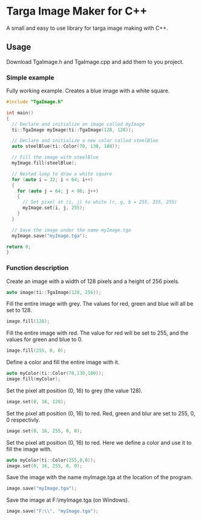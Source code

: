 # Targa Image Maker for C++
A small and easy to use library for targa image making with C++.

## Usage
Download TgaImage.h and TgaImage.cpp and add them to you project.

### Simple example

Fully working example. Creates a blue image with a white square.
```cpp
#include "TgaImage.h"

int main()
{
  // Declare and initialize an image called myImage
  ti::TgaImage myImage(ti::TgaImage(128, 128));

  // Declare and initialize a new color called steelBlue
  auto steelBlue(ti::Color(70, 130, 180));

  // Fill the image with steelBlue
  myImage.fill(steelBlue);

  // Nested loop to draw a white square
  for (auto i = 32; i < 64; i++)
  {
    for (auto j = 64; j < 96; j++)
    {
      // Set pixel at (i, j) to white (r, g, b = 255, 255, 255)
      myImage.set(i, j, 255);
    }
  }

  // Save the image under the name myImage.tga
  myImage.save("myImage.tga");

return 0;
}
```

### Function description

Create an image with a width of 128 pixels and a height of 256 pixels.
```cpp
auto image(ti::TgaImage(128, 256));
```

Fill the entire image with grey. The values for red, green and blue will all be set to 128.
```cpp
image.fill(128);
```

Fill the entire image with red. The value for red will be set to 255, and the values for green and blue to 0.
```cpp
image.fill(255, 0, 0);
```

Define a color and fill the entire image with it.
```cpp
auto myColor(ti::Color(70,130,180));
image.fill(myColor);
```

Set the pixel att position (0, 16) to grey (the value 128).
```cpp
image.set(0, 16, 128);
```

Set the pixel att position (0, 16) to red. Red, green and blur are set to 255, 0, 0 respectivly.
```cpp
image.set(0, 16, 255, 0, 0);
```

Set the pixel att position (0, 16) to red. Here we define a color and use it to fill the image with.
```cpp
auto myColor(ti::Color(255,0,0));
image.set(0, 16, 255, 0, 0);
```

Save the image with the name myImage.tga at the location of the program.
```cpp
image.save("myImage.tga");
```

Save the image at F:\myImage.tga (on Windows).
```cpp
image.save("F:\\", "myImage.tga"); 
```

